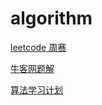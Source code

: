 # algorithm

[leetcode 周赛](leetcode/weeklyRaces.md)

[牛客网题解](nowcoder/nowcoder.md)

[算法学习计划](算法学习计划.md)
